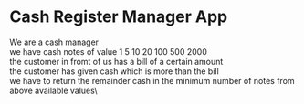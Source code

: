 # Cash Register Manager App

We are a cash manager\
we have cash notes of value 1 5 10 20 100 500 2000\
the customer in fromt of us has a bill of a certain amount\
the customer has given cash which is more than the bill\
we have to return the remainder cash in the minimum number of notes from above available values\